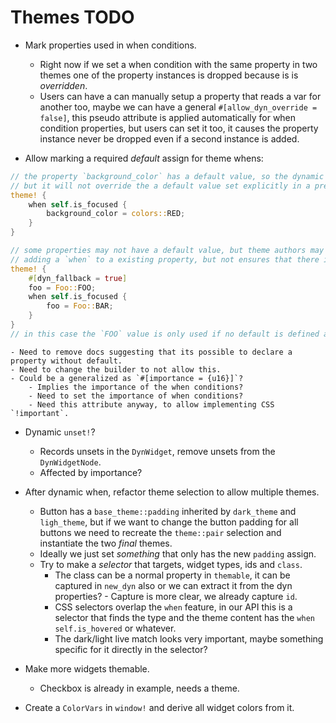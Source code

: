 # Themes TODO

* Mark properties used in when conditions.
    - Right now if we set a when condition with the same property in two themes one of the property instances is dropped
        because is is *overridden*.
    - Users can have a can manually setup a property that reads a var for another too, maybe we can have a general
        `#[allow_dyn_override = false]`, this pseudo attribute is applied automatically for when condition properties, but
        users can set it too, it causes the property instance never be dropped even if a second instance is added.

* Allow marking a required *default* assign for theme whens:
```rust
// the property `background_color` has a default value, so the dynamic when builder will have a default
// but it will not override the a default value set explicitly in a previous theme.
theme! {
    when self.is_focused {
        background_color = colors::RED;
    }
}

// some properties may not have a default value, but theme authors may want to support the same behavior of just
// adding a `when` to a existing property, but not ensures that there is a default elsewhere so:
theme! {
    #[dyn_fallback = true]
    foo = Foo::FOO;
    when self.is_focused {
        foo = Foo::BAR;
    }
}
// in this case the `FOO` value is only used if no default is defined anywhere.
```
    - Need to remove docs suggesting that its possible to declare a property without default.
    - Need to change the builder to not allow this.
    - Could be a generalized as `#[importance = {u16}]`?
        - Implies the importance of the when conditions?
        - Need to set the importance of when conditions?
        - Need this attribute anyway, to allow implementing CSS `!important`.
* Dynamic `unset!`?
    - Records unsets in the `DynWidget`, remove unsets from the `DynWidgetNode`.
    - Affected by importance?

* After dynamic when, refactor theme selection to allow multiple themes.
    - Button has a `base_theme::padding` inherited by `dark_theme` and `ligh_theme`, but if we want to change the button padding for
      all buttons we need to recreate the `theme::pair` selection and instantiate the two *final* themes.
    - Ideally we just set *something* that only has the new `padding` assign.
    - Try to make a *selector* that targets, widget types, ids and `class`.
        - The class can be a normal property in `themable`, it can be captured in `new_dyn` also or we
            can extract it from the dyn properties?
                - Capture is more clear, we already capture `id`.
        - CSS selectors overlap the `when` feature, in our API this is a selector that finds the type and the theme content
            has the `when self.is_hovered` or whatever.
        - The dark/light live match looks very important, maybe something specific for it directly in the selector?

* Make more widgets themable.
    - Checkbox is already in example, needs a theme.
* Create a `ColorVars` in `window!` and derive all widget colors from it.